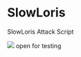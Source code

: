 # SlowLoris
SlowLoris Attack Script

<img src='https://img.shields.io/badge/Working-Unsure-f39f37'>
open for testing
